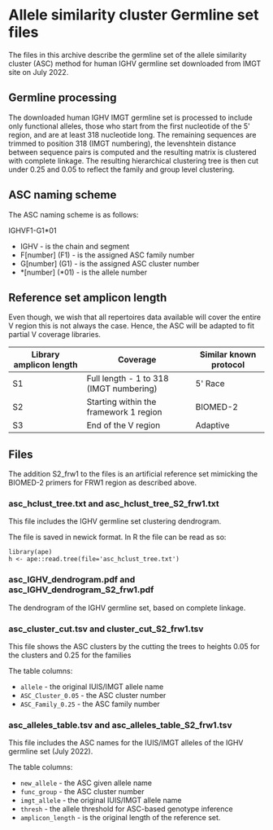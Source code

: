 # Allele similarity cluster Germline set files

The files in this archive describe the germline set of the allele similarity cluster (ASC) method for human IGHV germline set  downloaded from IMGT site on July 2022.

## Germline processing

The downloaded human IGHV IMGT germline set is processed to include only functional alleles, those who start from the first nucleotide of the 5' region, and are at least 318 nucleotide long. The remaining sequences are trimmed to position 318 (IMGT numbering), the levenshtein distance between sequence pairs is computed and the resulting matrix is clustered with complete linkage. The resulting hierarchical clustering tree is then cut under 0.25 and 0.05 to reflect the family and group level clustering.

## ASC naming scheme

The ASC naming scheme is as follows:

IGHVF1-G1*01

- IGHV - is the chain and segment
- F[number] (F1) - is the assigned ASC family number
- G[number] (G1) - is the assigned ASC cluster number
- \*[number] (\*01) - is the allele number

## Reference set amplicon length

Even though, we wish that all repertoires data available will cover the entire V region this is not always the case. Hence, the ASC will be adapted to fit partial V coverage libraries.

| Library amplicon length | Coverage                                | Similar known protocol |
|--------------------|--------------------------------|--------------------|
| S1                      | Full length - 1 to 318 (IMGT numbering) | 5' Race                |
| S2                      | Starting within the framework 1 region  | BIOMED-2               |
| S3                      | End of the V region                     | Adaptive               |

## Files

The addition S2_frw1 to the files is an artificial reference set mimicking the BIOMED-2 primers for FRW1 region as described above.

### asc_hclust_tree.txt and asc_hclust_tree_S2_frw1.txt

This file includes the IGHV germline set clustering dendrogram.

The file is saved in newick format. In R the file can be read as so:

```
library(ape)
h <- ape::read.tree(file='asc_hclust_tree.txt')
```

### asc_IGHV_dendrogram.pdf and asc_IGHV_dendrogram_S2_frw1.pdf

The dendrogram of the IGHV germline set, based on complete linkage. 

### asc_cluster_cut.tsv and cluster_cut_S2_frw1.tsv

This file shows the ASC clusters by the cutting the trees to heights 0.05 for the clusters and 0.25 for the families

The table columns:

- `allele` - the original IUIS/IMGT allele name
- `ASC_Cluster_0.05` - the ASC cluster number
- `ASC_Family_0.25` - the ASC family number


### asc_alleles_table.tsv and asc_alleles_table_S2_frw1.tsv

This file includes the ASC names for the IUIS/IMGT alleles of the IGHV germline set (July 2022).

The table columns:

- `new_allele` - the ASC given allele name
- `func_group` - the ASC cluster number
- `imgt_allele` - the original IUIS/IMGT allele name
- `thresh` - the allele threshold for ASC-based genotype inference
- `amplicon_length` - is the original length of the reference set.

